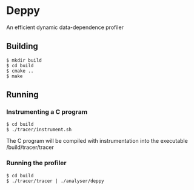 # Deppy
An efficient dynamic data-dependence profiler

## Building
```shell
$ mkdir build
$ cd build
$ cmake ..
$ make
```

## Running
### Instrumenting a C program
```shell
$ cd build
$ ./tracer/instrument.sh
```
The C program will be compiled with instrumentation into the executable /build/tracer/tracer

### Running the profiler
```shell
$ cd build
$ ./tracer/tracer | ./analyser/deppy
```
